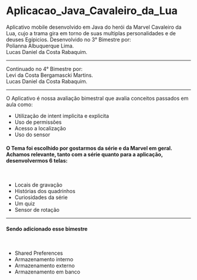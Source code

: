 # Aplicacao_Java_Cavaleiro_da_Lua
Aplicativo mobile desenvolvido em Java do herói da Marvel Cavaleiro da Lua, cujo a trama gira em torno de suas multiplas personalidades e de deuses Egípicios. Desenvolvido no 3° Bimestre por:<br>
Polianna Albuquerque Lima.<br>
Lucas Daniel da Costa Rabaquim.
<hr>
Continuado no 4° Bimestre por:<br>
Levi da Costa Bergamascki Martins.<br>
Lucas Daniel da Costa Rabaquim.

<hr>
 O Aplicativo é nossa avaliação bimestral que avalia conceitos passados em aula como:<br>
 <ul>
  <li> Utilização de intent implicita e explicita</li>
  <li> Uso de permissões</li>
  <li> Acesso a localização</li>
  <li> Uso do sensor</li>
 </ul>
 
 <h4>O Tema foi escolhido por gostarmos da série e da Marvel em geral. Achamos relevante, tanto com a série quanto para a aplicação, desenvolvermos 6 telas:</h4><br>
 <ul>
  <li> Locais de gravação</li>
  <li> Histórias dos quadrinhos</li>
  <li> Curiosidades da série</li>
  <li> Um quiz</li>
  <li> Sensor de rotação</li>
 </ul>
 
 <hr>
 <h4>Sendo adicionado esse bimestre</h4><br>
<ul>
 <li>Shared Preferences</li>
 <li>Armazenamento interno</li>
 <li>Armazenamento externo</li>
 <li>Armazenamento em banco</li>
</ul>
